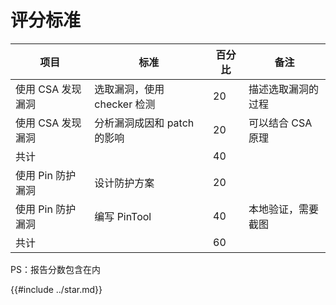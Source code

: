# 评分标准

| 项目              | 标准                   | 百分比 | 备注               |
| ----------------- | ---------------------- | ------ | ------------------ |
| 使用 CSA 发现漏洞 | 选取漏洞，使用 checker 检测 | 20     |    描述选取漏洞的过程                |
| 使用 CSA 发现漏洞 | 分析漏洞成因和 patch 的影响           | 20     | 可以结合 CSA 原理  |
| 共计              |                        | 40     |                    |
| 使用 Pin 防护漏洞 | 设计防护方案           | 20     |                    |
| 使用 Pin 防护漏洞 | 编写 PinTool           | 40     | 本地验证，需要截图 |
| 共计              |                        | 60     |                    |

PS：报告分数包含在内

{{#include ../star.md}}
